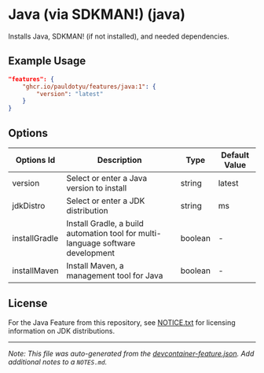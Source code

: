 
# Java (via SDKMAN!) (java)

Installs Java, SDKMAN! (if not installed), and needed dependencies.

## Example Usage

```json
"features": {
    "ghcr.io/pauldotyu/features/java:1": {
        "version": "latest"
    }
}
```

## Options

| Options Id | Description | Type | Default Value |
|-----|-----|-----|-----|
| version | Select or enter a Java version to install | string | latest |
| jdkDistro | Select or enter a JDK distribution | string | ms |
| installGradle | Install Gradle, a build automation tool for multi-language software development | boolean | - |
| installMaven | Install Maven, a management tool for Java | boolean | - |

## License

For the Java Feature from this repository, see [NOTICE.txt](https://github.com/devcontainers/features/tree/main/src/java/NOTICE.txt) for licensing information on JDK distributions.


---

_Note: This file was auto-generated from the [devcontainer-feature.json](https://github.com/pauldotyu/features/blob/main/src/java/devcontainer-feature.json).  Add additional notes to a `NOTES.md`._
